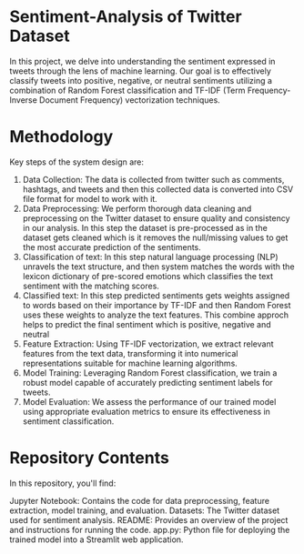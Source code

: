 # Sentiment-Analysis of Twitter Dataset
In this project, we delve into understanding the sentiment expressed in tweets through the lens of machine learning. Our goal is to effectively classify tweets into positive, negative, or neutral sentiments utilizing a combination of Random Forest classification and TF-IDF (Term Frequency-Inverse Document Frequency) vectorization techniques.

# Methodology
Key steps of the system design are:
1) Data Collection: The data is collected from twitter such as comments, hashtags, and tweets and then this collected data is converted into CSV file format for model to work with it.
2) Data Preprocessing: We perform thorough data cleaning and preprocessing on the Twitter dataset to ensure quality and consistency in our analysis. In this step the dataset is pre-processed as in the dataset gets cleaned which is it removes the null/missing values to get the most accurate prediction of the sentiments.
3) Classification of text: In this step natural language processing (NLP) unravels the text structure, and then system matches the words with the lexicon dictionary of pre-scored emotions which classifies the text sentiment with the matching scores.
4) Classified text: In this step predicted sentiments gets weights assigned to words based on their importance by TF-IDF and then Random Forest uses these weights to analyze the text features. This combine approch helps to predict the final sentiment which is positive, negative and neutral
4) Feature Extraction: Using TF-IDF vectorization, we extract relevant features from the text data, transforming it into numerical representations suitable for machine learning algorithms.
5) Model Training: Leveraging Random Forest classification, we train a robust model capable of accurately predicting sentiment labels for tweets.
6) Model Evaluation: We assess the performance of our trained model using appropriate evaluation metrics to ensure its effectiveness in sentiment classification.

# Repository Contents
In this repository, you'll find:

Jupyter Notebook: Contains the code for data preprocessing, feature extraction, model training, and evaluation.
Datasets: The Twitter dataset used for sentiment analysis.
README: Provides an overview of the project and instructions for running the code.
app.py: Python file for deploying the trained model into a Streamlit web application.
